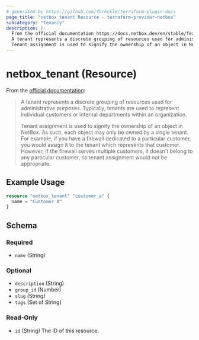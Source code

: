 ```yaml
---
# generated by https://github.com/fbreckle/terraform-plugin-docs
page_title: "netbox_tenant Resource - terraform-provider-netbox"
subcategory: "Tenancy"
description: |-
  From the official documentation https://docs.netbox.dev/en/stable/features/tenancy/#tenants:
  A tenant represents a discrete grouping of resources used for administrative purposes. Typically, tenants are used to represent individual customers or internal departments within an organization.
  Tenant assignment is used to signify the ownership of an object in NetBox. As such, each object may only be owned by a single tenant. For example, if you have a firewall dedicated to a particular customer, you would assign it to the tenant which represents that customer. However, if the firewall serves multiple customers, it doesn't belong to any particular customer, so tenant assignment would not be appropriate.
---
```


# netbox_tenant (Resource)

From the [official documentation](https://docs.netbox.dev/en/stable/features/tenancy/#tenants):

> A tenant represents a discrete grouping of resources used for administrative purposes. Typically, tenants are used to represent individual customers or internal departments within an organization.
>
> Tenant assignment is used to signify the ownership of an object in NetBox. As such, each object may only be owned by a single tenant. For example, if you have a firewall dedicated to a particular customer, you would assign it to the tenant which represents that customer. However, if the firewall serves multiple customers, it doesn't belong to any particular customer, so tenant assignment would not be appropriate.

## Example Usage

```terraform
resource "netbox_tenant" "customer_a" {
  name = "Customer A"
}
```

<!-- schema generated by tfplugindocs -->
## Schema

### Required

- `name` (String)

### Optional

- `description` (String)
- `group_id` (Number)
- `slug` (String)
- `tags` (Set of String)

### Read-Only

- `id` (String) The ID of this resource.
